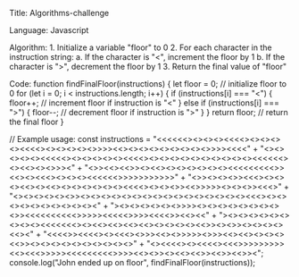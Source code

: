 Title:      Algorithms-challenge

Language:   Javascript

Algorithm:  1. Initialize a variable "floor" to 0
            2. For each character in the instruction string:
               a. If the character is "<", increment the floor by 1
               b. If the character is ">", decrement the floor by 1
            3. Return the final value of "floor"
            
Code:       function findFinalFloor(instructions) {
              let floor = 0; // initialize floor to 0
              for (let i = 0; i < instructions.length; i++) {
                if (instructions[i] === "<") {
                    floor++; // increment floor if instruction is "<"
                } 
                else if (instructions[i] === ">") {
                  floor--; // decrement floor if instruction is ">"
                 }
               }
              return floor; // return the final floor
             }

// Example usage:
const instructions = "<<<<<<><><><><<<<><><><><><<<<><><><><><>>>><<><><><><><><><><>>>><<<<" +
                     "<><><><><><<<<<><><><><><><<<<><><><><><><><><><><><<<<<<><><<><><>>><" +
                     "<>><<><<>><><<><><><><><><><<<<<<<<<>><<><><<<><><><><<<<<<>>>>>>>>>>>" +
                     "<>><><><>><<<><><><><<><><<><><><><><><><<<<><><><>><<>>>>><><><>><<<>" +
                     "<><><><><><>><><><><><><><><><><><><><><><><><<<><><><><><><><><><><><" +
                     "><><><><><><>>>><><><><><><><><><>><<<<<<<<<<>>>>><<<<<>>>><<<<>><<><<" +
                     "><><><><><><><><><><<<<<<<><><<><<><<><<><><><><><<>><><>><><><><><<><" +
                     "<<<<>><<<<><><<<><>>><<><>>>>><>>><<><<><><><><<>><><><><><><><><><><>" +
                     "<><<<<><><<<<><<<>>>>>>>>><<><<<>>>>><<<<<<<<<>>>><<><>><><<><<>><<>><<>><";
console.log("John ended up on floor", findFinalFloor(instructions));

